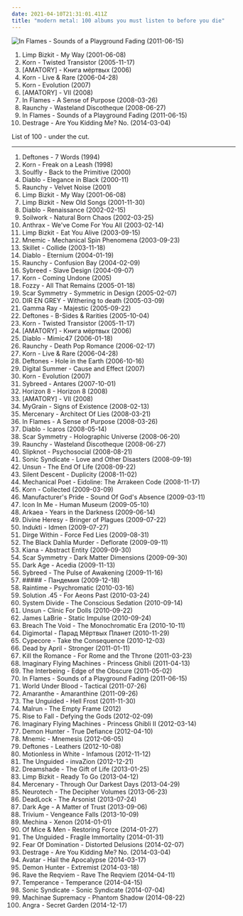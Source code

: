 ```yaml
---
date: 2021-04-10T21:31:01.411Z
title: "modern metal: 100 albums you must listen to before you die"
---
```

![In Flames - Sounds of a Playground Fading (2011-06-15)](http://coverartarchive.org/release/6f38a9f9-6538-4745-9dde-d00cacbe2dff/8273688325-500.jpg "In Flames - Sounds of a Playground Fading (2011-06-15)")
<ol class="albums">
<li data-cover="http://coverartarchive.org/release/81533c5e-4815-4bab-b37e-9633b2a9169c/9225694592-500.jpg" data-tags="metal, modern metal, my way" role="button">Limp Bizkit - My Way (2001-06-08)</li>
<li data-cover="https://img.discogs.com/s1sOzMqp6XuYEul1nWaGzZpG-BY=/fit-in/600x522/filters:strip_icc():format(jpeg):mode_rgb():quality(90)/discogs-images/R-2183586-1283594387.jpeg.jpg" data-tags="korn" role="button">Korn - Twisted Transistor (2005-11-17)</li>
<li data-cover="https://via.placeholder.com/450" data-tags="metalcore, post anal experience, modern metal, kircore" role="button">[AMATORY] - Книга мёртвых (2006)</li>
<li data-cover="http://coverartarchive.org/release/99fc5e40-9f4d-45df-a4f1-72a9ef045999/2978868556-500.jpg" data-tags="metal, alternative metal, modern metal" role="button">Korn - Live & Rare (2006-04-28)</li>
<li data-cover="http://coverartarchive.org/release/da65f6ac-e6d4-4d1f-942a-32abf4ea6cf3/8963427431-500.jpg" data-tags="metal, alternative metal, modern metal" role="button">Korn - Evolution (2007)</li>
<li data-cover="http://coverartarchive.org/release/f0e353c9-f06e-465f-a202-6c83a4b7819e/5472856075-500.jpg" data-tags="metalcore, groove metal, modern metal" role="button">[AMATORY] - VII (2008)</li>
<li data-cover="http://coverartarchive.org/release/e67f8da1-88b9-3a9c-be1c-f40dbab896b2/20457737757-500.jpg" data-tags="melodic death metal" role="button">In Flames - A Sense of Purpose (2008-03-26)</li>
<li data-cover="https://img.discogs.com/T7k7Bg8Hn7JnfuB8v7xv3iYtuKc=/fit-in/600x526/filters:strip_icc():format(jpeg):mode_rgb():quality(90)/discogs-images/R-2637837-1606003663-9561.jpeg.jpg" data-tags="metalcore" role="button">Raunchy - Wasteland Discotheque (2008-06-27)</li>
<li data-cover="http://coverartarchive.org/release/6f38a9f9-6538-4745-9dde-d00cacbe2dff/8273688325-500.jpg" data-tags="alternative metal, melodic death metal" role="button">In Flames - Sounds of a Playground Fading (2011-06-15)</li>
<li data-cover="http://coverartarchive.org/release/d38eb752-3eef-4fed-8128-125b89406dc7/6655634678-500.jpg" data-tags="progressive metal, melodic death metal, mathcore, modern metal, melodic death metalcore" role="button">Destrage - Are You Kidding Me? No. (2014-03-04)</li>
</ol>
List of 100 - under the cut.
<!-- more -->

_________________

<ol class="albums">
<li data-cover="https://img.discogs.com/BL1gSbZG-e95aYbCgRpB6o-CeSw=/fit-in/600x593/filters:strip_icc():format(jpeg):mode_rgb():quality(90)/discogs-images/R-2166293-1395710804-1667.jpeg.jpg" data-tags="metal, modern metal" role="button">
Deftones - 7 Words (1994)
</li>
<li data-cover="https://img.discogs.com/Xs9-a5lQN3-BHrEUZ_a3Br7bFUE=/fit-in/600x598/filters:strip_icc():format(jpeg):mode_rgb():quality(90)/discogs-images/R-419855-1539940686-5350.jpeg.jpg" data-tags="metal, alternative metal, single, modern metal" role="button">
Korn - Freak on a Leash (1998)
</li>
<li data-cover="https://img.discogs.com/uAYBDPnzE4sk0c2_oTtl0W0FveA=/fit-in/319x492/filters:strip_icc():format(jpeg):mode_rgb():quality(90)/discogs-images/R-4141878-1356709928-8002.jpeg.jpg" data-tags="metal" role="button">
Soulfly - Back to the Primitive (2000)
</li>
<li data-cover="http://coverartarchive.org/release/565baad2-49bb-4105-9ee6-0e34ae987e2f/28181032614-500.jpg" data-tags="melodic death metal, thrash metal" role="button">
Diablo - Elegance in Black (2000-11)
</li>
<li data-cover="http://coverartarchive.org/release/58b60a1c-efdb-400c-96e9-339c037f85b1/12666090222-500.jpg" data-tags="industrial metal" role="button">
Raunchy - Velvet Noise (2001)
</li>
<li data-cover="http://coverartarchive.org/release/81533c5e-4815-4bab-b37e-9633b2a9169c/9225694592-500.jpg" data-tags="metal, modern metal, my way" role="button">
Limp Bizkit - My Way (2001-06-08)
</li>
<li data-cover="http://coverartarchive.org/release/13103c1f-091a-457a-9933-41503e9c20b1/15248819276-500.jpg" data-tags="remix, nu metal, hip-hop" role="button">
Limp Bizkit - New Old Songs (2001-11-30)
</li>
<li data-cover="https://img.discogs.com/tD96NbJQaFx_qEyuvaA-UKoMzV4=/fit-in/600x597/filters:strip_icc():format(jpeg):mode_rgb():quality(90)/discogs-images/R-7374625-1440106941-5615.jpeg.jpg" data-tags="melodic death metal, thrash metal" role="button">
Diablo - Renaissance (2002-02-15)
</li>
<li data-cover="https://img.discogs.com/d-TAxClzKW7WmG_gjLNK1Jr0Hpw=/fit-in/600x540/filters:strip_icc():format(jpeg):mode_rgb():quality(90)/discogs-images/R-3362482-1327391420.jpeg.jpg" data-tags="melodic death metal" role="button">
Soilwork - Natural Born Chaos (2002-03-25)
</li>
<li data-cover="https://img.discogs.com/QTttsNxHvqu8GxP2q31_blNPRJI=/fit-in/600x595/filters:strip_icc():format(jpeg):mode_rgb():quality(90)/discogs-images/R-3789374-1611442156-5958.jpeg.jpg" data-tags="thrash metal" role="button">
Anthrax - We've Come For You All (2003-02-14)
</li>
<li data-cover="https://img.discogs.com/d1f2f6c50c776450fdf23512dbd7301b20ea34dc/images/spacer.gif" data-tags="alternative metal, single" role="button">
Limp Bizkit - Eat You Alive (2003-09-15)
</li>
<li data-cover="http://coverartarchive.org/release/f380d3fc-cd08-43af-91b7-e4139a94d4c7/24793252799-500.jpg" data-tags="industrial metal" role="button">
Mnemic - Mechanical Spin Phenomena (2003-09-23)
</li>
<li data-cover="http://coverartarchive.org/release/6281f0d7-1aa6-43b1-abd9-ee0ca999fb26/2220888510-500.jpg" data-tags="christian rock" role="button">
Skillet - Collide (2003-11-18)
</li>
<li data-cover="https://via.placeholder.com/450" data-tags="melodic death metal" role="button">
Diablo - Eternium (2004-01-19)
</li>
<li data-cover="https://via.placeholder.com/450" data-tags="industrial metal" role="button">
Raunchy - Confusion Bay (2004-02-09)
</li>
<li data-cover="https://img.discogs.com/aLVpx6w6QyukweV_kFxgEaf4o2k=/fit-in/600x600/filters:strip_icc():format(jpeg):mode_rgb():quality(90)/discogs-images/R-1099066-1249432677.jpeg.jpg" data-tags="industrial metal" role="button">
Sybreed - Slave Design (2004-09-07)
</li>
<li data-cover="https://img.discogs.com/KLuI2Xe6RSM7f2HM_AJpidqj_Wk=/fit-in/500x496/filters:strip_icc():format(jpeg):mode_rgb():quality(90)/discogs-images/R-8516878-1464544682-5123.jpeg.jpg" data-tags="metal" role="button">
Korn - Coming Undone (2005)
</li>
<li data-cover="http://coverartarchive.org/release/4f5a2495-32b2-4ee9-a512-26ab76cf1844/19086035620-500.jpg" data-tags="heavy metal" role="button">
Fozzy - All That Remains (2005-01-18)
</li>
<li data-cover="http://coverartarchive.org/release/57af609b-0e67-39c0-ba78-6002f0681018/3089176096-500.jpg" data-tags="melodic death metal" role="button">
Scar Symmetry - Symmetric in Design (2005-02-07)
</li>
<li data-cover="http://coverartarchive.org/release/d35e3a69-75a7-44a1-9e68-fd4e7b548976/11585065817-500.jpg" data-tags="japanese, visual kei, j-rock, dir en grey" role="button">
DIR EN GREY - Withering to death (2005-03-09)
</li>
<li data-cover="http://coverartarchive.org/release/295a0816-ab5f-4fd0-a09f-c6055805ce16/14222280979-500.jpg" data-tags="power metal" role="button">
Gamma Ray - Majestic (2005-09-22)
</li>
<li data-cover="http://coverartarchive.org/release/47d3278d-9508-47be-bbb0-2ca01ded76a4/1072873279-500.jpg" data-tags="alternative metal, alternative rock" role="button">
Deftones - B-Sides & Rarities (2005-10-04)
</li>
<li data-cover="https://img.discogs.com/s1sOzMqp6XuYEul1nWaGzZpG-BY=/fit-in/600x522/filters:strip_icc():format(jpeg):mode_rgb():quality(90)/discogs-images/R-2183586-1283594387.jpeg.jpg" data-tags="korn" role="button">
Korn - Twisted Transistor (2005-11-17)
</li>
<li data-cover="https://via.placeholder.com/450" data-tags="metalcore, post anal experience, modern metal, kircore" role="button">
[AMATORY] - Книга мёртвых (2006)
</li>
<li data-cover="http://coverartarchive.org/release/351e4558-3796-4373-94d3-efd9f575fd28/23489936745-500.jpg" data-tags="melodic death metal" role="button">
Diablo - Mimic47 (2006-01-18)
</li>
<li data-cover="https://img.discogs.com/FFyf5ijI9AmXDLGbicMgM2oH2R8=/fit-in/600x594/filters:strip_icc():format(jpeg):mode_rgb():quality(90)/discogs-images/R-1181808-1570597165-8355.jpeg.jpg" data-tags="metalcore" role="button">
Raunchy - Death Pop Romance (2006-02-17)
</li>
<li data-cover="http://coverartarchive.org/release/99fc5e40-9f4d-45df-a4f1-72a9ef045999/2978868556-500.jpg" data-tags="metal, alternative metal, modern metal" role="button">
Korn - Live & Rare (2006-04-28)
</li>
<li data-cover="https://img.discogs.com/7PMDSQA0iWxNFrCykZos05TOL94=/fit-in/600x606/filters:strip_icc():format(jpeg):mode_rgb():quality(90)/discogs-images/R-1810662-1395786794-9012.jpeg.jpg" data-tags="metal, modern metal" role="button">
Deftones - Hole in the Earth (2006-10-16)
</li>
<li data-cover="https://img.discogs.com/El0S31TWmd-Y5lMRppyW4XiR77c=/fit-in/600x600/filters:strip_icc():format(jpeg):mode_rgb():quality(90)/discogs-images/R-4911331-1486317834-3246.jpeg.jpg" data-tags="alternative metal, nu metal" role="button">
Digital Summer - Cause and Effect (2007)
</li>
<li data-cover="http://coverartarchive.org/release/da65f6ac-e6d4-4d1f-942a-32abf4ea6cf3/8963427431-500.jpg" data-tags="metal, alternative metal, modern metal" role="button">
Korn - Evolution (2007)
</li>
<li data-cover="https://img.discogs.com/tnqzWMqhJQ26CNZVbai9LAxVyIM=/fit-in/600x600/filters:strip_icc():format(jpeg):mode_rgb():quality(90)/discogs-images/R-1181412-1249433336.jpeg.jpg" data-tags="industrial metal" role="button">
Sybreed - Antares (2007-10-01)
</li>
<li data-cover="https://img.discogs.com/cRa6EwEyGTRfgJL6753tOaAA7Gk=/fit-in/479x480/filters:strip_icc():format(jpeg):mode_rgb():quality(90)/discogs-images/R-4880962-1378318291-3747.jpeg.jpg" data-tags="melodic death metal, modern metal" role="button">
Horizon 8 - Horizon 8 (2008)
</li>
<li data-cover="http://coverartarchive.org/release/f0e353c9-f06e-465f-a202-6c83a4b7819e/5472856075-500.jpg" data-tags="metalcore, groove metal, modern metal" role="button">
[AMATORY] - VII (2008)
</li>
<li data-cover="http://coverartarchive.org/release/eaf4ba5e-fd30-4e71-bc3d-17fea24a393e/21798413533-500.jpg" data-tags="melodic death metal" role="button">
MyGrain - Signs of Existence (2008-02-13)
</li>
<li data-cover="https://img.discogs.com/7MCB54oWTdYRREAni23Tq0GhhK8=/fit-in/600x600/filters:strip_icc():format(jpeg):mode_rgb():quality(90)/discogs-images/R-1317310-1559381593-5783.jpeg.jpg" data-tags="melodic death metal" role="button">
Mercenary - Architect Of Lies (2008-03-21)
</li>
<li data-cover="http://coverartarchive.org/release/e67f8da1-88b9-3a9c-be1c-f40dbab896b2/20457737757-500.jpg" data-tags="melodic death metal" role="button">
In Flames - A Sense of Purpose (2008-03-26)
</li>
<li data-cover="https://img.discogs.com/RdyCUGpAwh8h8bRfbV3iSjisVN4=/fit-in/480x480/filters:strip_icc():format(jpeg):mode_rgb():quality(90)/discogs-images/R-1636464-1363176754-8740.jpeg.jpg" data-tags="melodic death metal" role="button">
Diablo - Icaros (2008-05-14)
</li>
<li data-cover="http://coverartarchive.org/release/0db97e47-7fd3-4100-9163-be689a61fa55/1502509246-500.jpg" data-tags="melodic death metal" role="button">
Scar Symmetry - Holographic Universe (2008-06-20)
</li>
<li data-cover="https://img.discogs.com/T7k7Bg8Hn7JnfuB8v7xv3iYtuKc=/fit-in/600x526/filters:strip_icc():format(jpeg):mode_rgb():quality(90)/discogs-images/R-2637837-1606003663-9561.jpeg.jpg" data-tags="metalcore" role="button">
Raunchy - Wasteland Discotheque (2008-06-27)
</li>
<li data-cover="http://coverartarchive.org/release/18daad7e-bd6e-3817-824a-676778cce756/28537810687-500.jpg" data-tags="metal, eu amooo slipknot" role="button">
Slipknot - Psychosocial (2008-08-21)
</li>
<li data-cover="https://img.discogs.com/Z-v_I4KsD2dNpNEZFsaDnIF4xiM=/fit-in/600x534/filters:strip_icc():format(jpeg):mode_rgb():quality(90)/discogs-images/R-1756214-1570692530-7401.jpeg.jpg" data-tags="metalcore, melodic death metal" role="button">
Sonic Syndicate - Love and Other Disasters (2008-09-19)
</li>
<li data-cover="http://coverartarchive.org/release/92115106-1170-3684-b196-20fd64420935/1086297251-500.jpg" data-tags="gothic metal" role="button">
Unsun - The End Of Life (2008-09-22)
</li>
<li data-cover="http://coverartarchive.org/release/96b7f9df-547d-4186-ab96-ced6bc30be7e/16113890866-500.jpg" data-tags="melodic death metal" role="button">
Silent Descent - Duplicity (2008-11-02)
</li>
<li data-cover="http://coverartarchive.org/release/5e077ddb-8eaf-4e4e-834f-33abcf2579a6/1862071252-500.jpg" data-tags="nu metal, concept album, screaming, dune, modern metal" role="button">
Mechanical Poet - Eidoline: The Arrakeen Code (2008-11-17)
</li>
<li data-cover="http://coverartarchive.org/release/9a11e0cc-f7bb-4fc6-8616-6164784b3e4b/15810402996-500.jpg" data-tags="metal, alternative metal, nu metal, modern metal, korn" role="button">
Korn - Collected (2009-03-09)
</li>
<li data-cover="https://img.discogs.com/GpNi5xDKH01qfqguSPJpPcPL42c=/fit-in/250x250/filters:strip_icc():format(jpeg):mode_rgb():quality(90)/discogs-images/R-2300481-1275393876.jpeg.jpg" data-tags="melodic death metal, groove metal, modern metal" role="button">
Manufacturer's Pride - Sound Of God's Absence (2009-03-11)
</li>
<li data-cover="https://img.discogs.com/Q5d3wACOxrGRwD61PfzjcpUWxUg=/fit-in/600x600/filters:strip_icc():format(jpeg):mode_rgb():quality(90)/discogs-images/R-3764593-1344071200-6865.jpeg.jpg" data-tags="modern metal" role="button">
Icon In Me - Human Museum (2009-05-10)
</li>
<li data-cover="http://coverartarchive.org/release/5cb02671-3f5e-4ffb-9c5e-125301d6081d/2524072681-500.jpg" data-tags="metal, industrial metal, groove metal, modern metal, neo-thrash, arkaea" role="button">
Arkaea - Years in the Darkness (2009-06-14)
</li>
<li data-cover="https://img.discogs.com/BH0QFIFG8oXVsMv-ZgGP1GlNXqI=/fit-in/500x500/filters:strip_icc():format(jpeg):mode_rgb():quality(90)/discogs-images/R-2375602-1280847218.jpeg.jpg" data-tags="metalcore, death metal" role="button">
Divine Heresy - Bringer of Plagues (2009-07-22)
</li>
<li data-cover="http://coverartarchive.org/release/a7500a15-ef79-3358-a990-684205c918b7/1019758085-500.jpg" data-tags="progressive metal, progressive rock" role="button">
Indukti - Idmen (2009-07-27)
</li>
<li data-cover="https://img.discogs.com/d1f2f6c50c776450fdf23512dbd7301b20ea34dc/images/spacer.gif" data-tags="groove metal, lamb of god, modern metal" role="button">
Dirge Within - Force Fed Lies (2009-08-31)
</li>
<li data-cover="http://coverartarchive.org/release/5cace501-a1f9-3ada-8fcb-689630a82c2f/16098709945-500.jpg" data-tags="melodic death metal" role="button">
The Black Dahlia Murder - Deflorate (2009-09-11)
</li>
<li data-cover="https://img.discogs.com/4zZrCW0IPb9qghBS-YWEknaiPlg=/fit-in/448x436/filters:strip_icc():format(jpeg):mode_rgb():quality(90)/discogs-images/R-7668124-1446322683-3787.jpeg.jpg" data-tags="melodic death metal" role="button">
Kiana - Abstract Entity (2009-09-30)
</li>
<li data-cover="https://img.discogs.com/T8RotW50vdkr5biAP69jOj6OWBg=/fit-in/450x450/filters:strip_icc():format(jpeg):mode_rgb():quality(90)/discogs-images/R-2097656-1278178365.jpeg.jpg" data-tags="melodic death metal" role="button">
Scar Symmetry - Dark Matter Dimensions (2009-09-30)
</li>
<li data-cover="http://coverartarchive.org/release/1e980df8-2427-414c-9ab8-3120bd589c4a/11125942968-500.jpg" data-tags="melodic death metal" role="button">
Dark Age - Acedia (2009-11-13)
</li>
<li data-cover="http://coverartarchive.org/release/ba617cc5-c825-4567-8595-46cce7527a21/24760777580-500.jpg" data-tags="industrial metal" role="button">
Sybreed - The Pulse of Awakening (2009-11-16)
</li>
<li data-cover="http://coverartarchive.org/release/2ef9e73b-aa09-4b73-98d3-684ed9b04515/1738804572-500.jpg" data-tags="alternative" role="button">
##### - Пандемия (2009-12-18)
</li>
<li data-cover="http://coverartarchive.org/release/1dcac911-cecf-4b87-908b-510ed129868d/1066731185-500.jpg" data-tags="power metal, modern metal" role="button">
Raintime - Psychromatic (2010-03-16)
</li>
<li data-cover="https://img.discogs.com/BBLLJG_eD4qoPB-UcCQua3lkzkQ=/fit-in/411x359/filters:strip_icc():format(jpeg):mode_rgb():quality(90)/discogs-images/R-2691899-1507833863-7602.jpeg.jpg" data-tags="melodic death metal" role="button">
Solution .45 - For Aeons Past (2010-03-24)
</li>
<li data-cover="https://img.discogs.com/6qEqIeSIgK6696C6Z0L6evrEL0c=/fit-in/500x500/filters:strip_icc():format(jpeg):mode_rgb():quality(90)/discogs-images/R-2509979-1287941625.jpeg.jpg" data-tags="melodic death metal" role="button">
System Divide - The Conscious Sedation (2010-09-14)
</li>
<li data-cover="http://coverartarchive.org/release/c9de1912-28c5-4152-9d2d-a3b1fe10e036/1086384304-500.jpg" data-tags="gothic metal" role="button">
Unsun - Clinic For Dolls (2010-09-22)
</li>
<li data-cover="http://coverartarchive.org/release/9bf41bc2-e2b1-4f5c-bd55-ef11ca51d67a/8362119577-500.jpg" data-tags="progressive metal" role="button">
James LaBrie - Static Impulse (2010-09-24)
</li>
<li data-cover="http://coverartarchive.org/release/f7edf362-651d-45a3-9273-005b72da301f/15590361728-500.jpg" data-tags="modern metal, industrial metal, groove metal, cyber metal" role="button">
Breach The Void - The Monochromatic Era (2010-10-11)
</li>
<li data-cover="http://coverartarchive.org/release/8afd9dff-15fe-4f9c-a952-17a6280737b0/4773392824-500.jpg" data-tags="electronic, industrial, russian, industrial metal, modern metal" role="button">
Digimortal - Парад Мёртвых Планет (2010-11-29)
</li>
<li data-cover="https://img.discogs.com/FiPszrr7iFz9M_YaifpTvmscR3M=/fit-in/490x487/filters:strip_icc():format(jpeg):mode_rgb():quality(90)/discogs-images/R-2741892-1299010439.jpeg.jpg" data-tags="industrial death metal, modern metal" role="button">
Cypecore - Take the Consequence (2010-12-03)
</li>
<li data-cover="http://coverartarchive.org/release/1b3e43fd-2b9e-42bb-8eef-0caaa7e57971/15799813506-500.jpg" data-tags="alternative rock, modern metal" role="button">
Dead by April - Stronger (2011-01-11)
</li>
<li data-cover="http://coverartarchive.org/release/caa313f2-4435-4a02-aed8-b832f72f8777/6692723926-500.jpg" data-tags="melodic death metal" role="button">
Kill the Romance - For Rome and the Throne (2011-03-23)
</li>
<li data-cover="https://img.discogs.com/SB_gTo8jld7GkoafpO8W6VFGK7U=/fit-in/600x528/filters:strip_icc():format(jpeg):mode_rgb():quality(90)/discogs-images/R-2901474-1503927056-3998.jpeg.jpg" data-tags="melodic death metal" role="button">
Imaginary Flying Machines - Princess Ghibli (2011-04-13)
</li>
<li data-cover="http://coverartarchive.org/release/2f68876a-fa37-435f-9425-322b05d1fde0/15857064157-500.jpg" data-tags="metalcore, progressive metal, industrial metal, technical metal, groove metal, modern metal, modern death metal" role="button">
The Interbeing - Edge of the Obscure (2011-05-02)
</li>
<li data-cover="http://coverartarchive.org/release/6f38a9f9-6538-4745-9dde-d00cacbe2dff/8273688325-500.jpg" data-tags="alternative metal, melodic death metal" role="button">
In Flames - Sounds of a Playground Fading (2011-06-15)
</li>
<li data-cover="https://img.discogs.com/hBWQzYRKR0drqcJK-fpgwTqSDkQ=/fit-in/600x521/filters:strip_icc():format(jpeg):mode_rgb():quality(90)/discogs-images/R-3477567-1582187041-1932.jpeg.jpg" data-tags="metalcore, progressive metal, melodic death metal, nwoahm, modern metal, modern death metal, progressive melodic death metal, melodic metalcore, modern melodic death metal, technical melodic death metal, new wave of american heavy metal, modern melodic metal, melodic modern metal, technical melodic metalcore" role="button">
World Under Blood - Tactical (2011-07-26)
</li>
<li data-cover="http://coverartarchive.org/release/0628a817-c78c-46e0-aa28-9f5bbb8cddf5/7089318125-500.jpg" data-tags="acoustic, modern metal" role="button">
Amaranthe - Amaranthine (2011-09-26)
</li>
<li data-cover="http://coverartarchive.org/release/3d204448-98a0-4492-93ce-b800b9900250/6832244445-500.jpg" data-tags="melodic death metal" role="button">
The Unguided - Hell Frost (2011-11-30)
</li>
<li data-cover="https://img.discogs.com/-QwuQi59RmaO73ezSuunsh2YFKw=/fit-in/600x595/filters:strip_icc():format(jpeg):mode_rgb():quality(90)/discogs-images/R-4169428-1357552579-7879.jpeg.jpg" data-tags="progressive" role="button">
Malrun - The Empty Frame (2012)
</li>
<li data-cover="http://coverartarchive.org/release/cc4b31cd-fd92-4723-ad63-b766321f898b/11692111465-500.jpg" data-tags="melodic death metal, modern melodic death metal" role="button">
Rise to Fall - Defying the Gods (2012-02-09)
</li>
<li data-cover="http://coverartarchive.org/release/d10da99e-fece-4f2a-a3ae-85107168e844/23525649038-500.jpg" data-tags="electronic, experimental, dubstep, modern metal, male and female vocals, modern melodic death metal" role="button">
Imaginary Flying Machines - Princess Ghibli II (2012-03-14)
</li>
<li data-cover="http://coverartarchive.org/release/249fff88-c722-492c-9c2c-5057fde75de2/6779333944-500.jpg" data-tags="metalcore, christian, melodic metalcore" role="button">
Demon Hunter - True Defiance (2012-04-10)
</li>
<li data-cover="https://img.discogs.com/wIrffbEYqMY3QNfZVM1k0qw9l5Q=/fit-in/600x600/filters:strip_icc():format(jpeg):mode_rgb():quality(90)/discogs-images/R-3757728-1451694356-2258.jpeg.jpg" data-tags="industrial metal, modern metal" role="button">
Mnemic - Mnemesis (2012-06-05)
</li>
<li data-cover="http://coverartarchive.org/release/1820e1d5-0412-4a41-b890-ee539f8cda11/2425508794-500.jpg" data-tags="metal, alternative metal, modern metal" role="button">
Deftones - Leathers (2012-10-08)
</li>
<li data-cover="http://coverartarchive.org/release/897905d8-576f-4841-a081-9bf24ce17251/7108515238-500.jpg" data-tags="metalcore" role="button">
Motionless in White - Infamous (2012-11-12)
</li>
<li data-cover="https://img.discogs.com/oJXroBZFQKy1M1JspbzH3h4nrU0=/fit-in/600x600/filters:strip_icc():format(jpeg):mode_rgb():quality(90)/discogs-images/R-4129815-1356282708-8880.jpeg.jpg" data-tags="modern metal" role="button">
The Unguided - invaZion (2012-12-21)
</li>
<li data-cover="http://coverartarchive.org/release/e469ddb2-43ee-472b-bcd2-d0cb3e219c14/13239061024-500.jpg" data-tags="melodic metalcore" role="button">
Dreamshade - The Gift of Life (2013-01-25)
</li>
<li data-cover="http://coverartarchive.org/release/1f8785cd-3f06-4ceb-8f26-623417f44c45/4182280626-500.jpg" data-tags="rapcore, rap metal, metal, nu metal" role="button">
Limp Bizkit - Ready To Go (2013-04-12)
</li>
<li data-cover="http://coverartarchive.org/release/5507cd38-187b-4586-a491-a56916a50181/14349118480-500.jpg" data-tags="modern melodic death metal" role="button">
Mercenary - Through Our Darkest Days (2013-04-29)
</li>
<li data-cover="http://coverartarchive.org/release/626e647d-96d1-4453-8fe9-944f4cab3f1a/7316038407-500.jpg" data-tags="industrial metal, cyber metal, modern metal, futuristic metal" role="button">
Neurotech - The Decipher Volumes (2013-06-23)
</li>
<li data-cover="http://coverartarchive.org/release/4e6250ce-4604-4342-97d5-487a97e325a9/5087805910-500.jpg" data-tags="modern metal" role="button">
DeadLock - The Arsonist (2013-07-24)
</li>
<li data-cover="https://img.discogs.com/YhsBukCs9G9GzOxJWY45Bf0PVc4=/fit-in/600x538/filters:strip_icc():format(jpeg):mode_rgb():quality(90)/discogs-images/R-5033426-1485094522-8254.jpeg.jpg" data-tags="modern metal" role="button">
Dark Age - A Matter of Trust (2013-09-06)
</li>
<li data-cover="http://coverartarchive.org/release/da714bba-e7a9-4051-88ba-6186c449f399/5372279436-500.jpg" data-tags="metalcore, thrash metal" role="button">
Trivium - Vengeance Falls (2013-10-09)
</li>
<li data-cover="http://coverartarchive.org/release/06b8b913-261b-4cfc-b27f-616f21c97f81/6129831573-500.jpg" data-tags="industrial metal" role="button">
Mechina - Xenon (2014-01-01)
</li>
<li data-cover="http://coverartarchive.org/release/3e4e3a75-da30-46e9-a2a7-db5c31e812b6/5853479926-500.jpg" data-tags="nu metal" role="button">
Of Mice & Men - Restoring Force (2014-01-27)
</li>
<li data-cover="http://coverartarchive.org/release/b9f54627-05d5-47a6-a048-a94e425107cc/10071534572-500.jpg" data-tags="melodic death metal, modern melodic death metal" role="button">
The Unguided - Fragile Immortality (2014-01-31)
</li>
<li data-cover="http://coverartarchive.org/release/7fa1a388-0cc0-4959-b951-f258617bb515/6476429389-500.jpg" data-tags="modern metal, eternal creations of infinite grandeur" role="button">
Fear Of Domination - Distorted Delusions (2014-02-07)
</li>
<li data-cover="http://coverartarchive.org/release/d38eb752-3eef-4fed-8128-125b89406dc7/6655634678-500.jpg" data-tags="progressive metal, melodic death metal, mathcore, modern metal, melodic death metalcore" role="button">
Destrage - Are You Kidding Me? No. (2014-03-04)
</li>
<li data-cover="https://img.discogs.com/5kdvM01Law4YeL6YvAZVPb24N38=/fit-in/600x600/filters:strip_icc():format(jpeg):mode_rgb():quality(90)/discogs-images/R-6791820-1426712411-9027.jpeg.jpg" data-tags="melodic death metal, alternative metal, nu metal, avant-garde metal" role="button">
Avatar - Hail the Apocalypse (2014-03-17)
</li>
<li data-cover="http://coverartarchive.org/release/0f94edec-2059-4fe3-a41f-7ab70fee0d85/8471838075-500.jpg" data-tags="metalcore" role="button">
Demon Hunter - Extremist (2014-03-18)
</li>
<li data-cover="http://coverartarchive.org/release/f8da90f9-6db8-482d-aec7-ca9a12ca8c3d/7520503678-500.jpg" data-tags="industrial metal" role="button">
Rave the Reqviem - Rave The Reqviem (2014-04-11)
</li>
<li data-cover="https://img.discogs.com/mCkM3s7Lmr8BKK-tHGibU8BXGiA=/fit-in/600x600/filters:strip_icc():format(jpeg):mode_rgb():quality(90)/discogs-images/R-15459416-1591883449-4745.jpeg.jpg" data-tags="power metal, melodic metal, modern metal" role="button">
Temperance - Temperance (2014-04-15)
</li>
<li data-cover="http://coverartarchive.org/release/efca6dce-8698-44a0-baac-bd98928389e9/7912945259-500.jpg" data-tags="alternative metal" role="button">
Sonic Syndicate - Sonic Syndicate (2014-07-04)
</li>
<li data-cover="http://coverartarchive.org/release/083602f3-7ca3-40c3-8364-c61cce01355d/8102877910-500.jpg" data-tags="sid metal" role="button">
Machinae Supremacy - Phantom Shadow (2014-08-22)
</li>
<li data-cover="http://coverartarchive.org/release/7fc5a42c-aae3-4168-a0ca-919f4e672100/12259655635-500.jpg" data-tags="progressive metal, power metal" role="button">
Angra - Secret Garden (2014-12-17)
</li>
</ol>